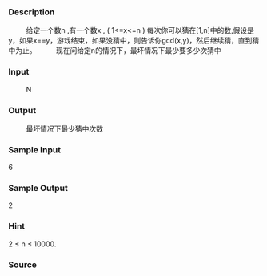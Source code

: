
### Description
         给定一个数n ,有一个数x , ( 1<=x<=n ) 每次你可以猜在[1,n]中的数,假设是y，如果x==y，游戏结束，如果没猜中，则告诉你gcd(x,y)，然后继续猜，直到猜中为止。
         现在问给定n的情况下，最坏情况下最少要多少次猜中
 
### Input
         N
 
### Output
         最坏情况下最少猜中次数
### Sample Input
6
### Sample Output
2
### Hint
2 ≤ n ≤ 10000.
### Source
